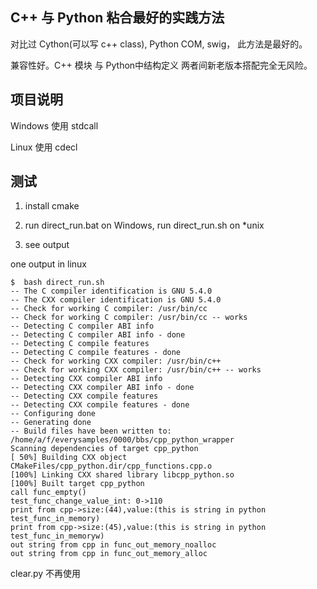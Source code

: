 ﻿
## C++ 与 Python 粘合最好的实践方法

对比过 Cython(可以写 c++ class), Python COM, swig， 此方法是最好的。

兼容性好。C++ 模块 与 Python中结构定义 两者间新老版本搭配完全无风险。


## 项目说明

Windows 使用 stdcall

Linux 使用 cdecl

## 测试

1. install cmake

2. run direct_run.bat on Windows, run direct_run.sh on *unix 

3. see output

one output in linux
```
$  bash direct_run.sh
-- The C compiler identification is GNU 5.4.0
-- The CXX compiler identification is GNU 5.4.0
-- Check for working C compiler: /usr/bin/cc
-- Check for working C compiler: /usr/bin/cc -- works
-- Detecting C compiler ABI info
-- Detecting C compiler ABI info - done
-- Detecting C compile features
-- Detecting C compile features - done
-- Check for working CXX compiler: /usr/bin/c++
-- Check for working CXX compiler: /usr/bin/c++ -- works
-- Detecting CXX compiler ABI info
-- Detecting CXX compiler ABI info - done
-- Detecting CXX compile features
-- Detecting CXX compile features - done
-- Configuring done
-- Generating done
-- Build files have been written to: /home/a/f/everysamples/0000/bbs/cpp_python_wrapper
Scanning dependencies of target cpp_python
[ 50%] Building CXX object CMakeFiles/cpp_python.dir/cpp_functions.cpp.o
[100%] Linking CXX shared library libcpp_python.so
[100%] Built target cpp_python
call func_empty()
test_func_change_value_int: 0->110
print from cpp->size:(44),value:(this is string in python test_func_in_memory)
print from cpp->size:(45),value:(this is string in python test_func_in_memoryw)
out string from cpp in func_out_memory_noalloc
out string from cpp in func_out_memory_alloc
```

clear.py 不再使用